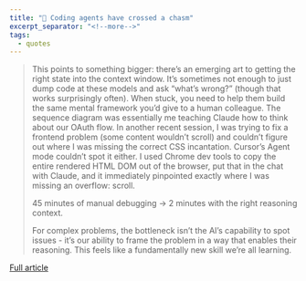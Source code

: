 ```yaml
---
title: "🔗 Coding agents have crossed a chasm"
excerpt_separator: "<!--more-->"
tags:
  - quotes
---
```


> This points to something bigger: there’s an emerging art to getting the right state into the context window. It’s sometimes not enough to just dump code at these models and ask “what’s wrong?” (though that works surprisingly often). When stuck, you need to help them build the same mental framework you’d give to a human colleague. The sequence diagram was essentially me teaching Claude how to think about our OAuth flow. In another recent session, I was trying to fix a frontend problem (some content wouldn’t scroll) and couldn’t figure out where I was missing the correct CSS incantation. Cursor’s Agent mode couldn’t spot it either. I used Chrome dev tools to copy the entire rendered HTML DOM out of the browser, put that in the chat with Claude, and it immediately pinpointed exactly where I was missing an overflow: scroll.
> 
> 45 minutes of manual debugging → 2 minutes with the right reasoning context.
> 
> For complex problems, the bottleneck isn’t the AI’s capability to spot issues - it’s our ability to frame the problem in a way that enables their reasoning. This feels like a fundamentally new skill we’re all learning.

[Full article](https://blog.singleton.io/posts/2025-06-14-coding-agents-cross-a-chasm/)
